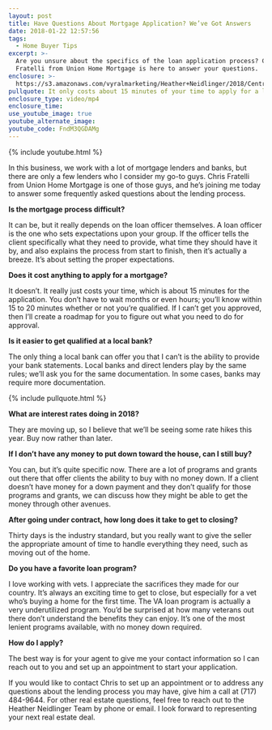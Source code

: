 ```yaml
---
layout: post
title: Have Questions About Mortgage Application? We’ve Got Answers
date: 2018-01-22 12:57:56
tags:
  - Home Buyer Tips
excerpt: >-
  Are you unsure about the specifics of the loan application process? Chris
  Fratelli from Union Home Mortgage is here to answer your questions.
enclosure: >-
  https://s3.amazonaws.com/vyralmarketing/Heather+Neidlinger/2018/Central+Pennsylvania+Real+Estate+Agent-+FAQs+About+Applying+for+a+Mortgage.mp4
pullquote: It only costs about 15 minutes of your time to apply for a loan.
enclosure_type: video/mp4
enclosure_time:
use_youtube_image: true
youtube_alternate_image:
youtube_code: FndM3QGDAMg
---
```



{% include youtube.html %}

In this business, we work with a lot of mortgage lenders and banks, but there are only a few lenders who I consider my go-to guys. Chris Fratelli from Union Home Mortgage is one of those guys, and he’s joining me today to answer some frequently asked questions about the lending process.

**Is the mortgage process difficult?**

It can be, but it really depends on the loan officer themselves. A loan officer is the one who sets expectations upon your group. If the officer tells the client specifically what they need to provide, what time they should have it by, and also explains the process from start to finish, then it’s actually a breeze. It’s about setting the proper expectations.

**Does it cost anything to apply for a mortgage?**

It doesn’t. It really just costs your time, which is about 15 minutes for the application. You don’t have to wait months or even hours; you’ll know within 15 to 20 minutes whether or not you’re qualified. If I can’t get you approved, then I’ll create a roadmap for you to figure out what you need to do for approval.

**Is it easier to get qualified at a local bank?**

The only thing a local bank can offer you that I can’t is the ability to provide your bank statements. Local banks and direct lenders play by the same rules; we’ll ask you for the same documentation. In some cases, banks may require more documentation.

{% include pullquote.html %}

**What are interest rates doing in 2018?**

They are moving up, so I believe that we’ll be seeing some rate hikes this year. Buy now rather than later.

**If I don’t have any money to put down toward the house, can I still buy?**

You can, but it’s quite specific now. There are a lot of programs and grants out there that offer clients the ability to buy with no money down. If a client doesn’t have money for a down payment and they don’t qualify for those programs and grants, we can discuss how they might be able to get the money through other avenues.&nbsp;

**After going under contract, how long does it take to get to closing?**

Thirty days is the industry standard, but you really want to give the seller the appropriate amount of time to handle everything they need, such as moving out of the home.

**Do you have a favorite loan program?**

I love working with vets. I appreciate the sacrifices they made for our country. It’s always an exciting time to get to close, but especially for a vet who’s buying a home for the first time. The VA loan program is actually a very underutilized program. You’d be surprised at how many veterans out there don’t understand the benefits they can enjoy. It’s one of the most lenient programs available, with no money down required.

**How do I apply?**

The best way is for your agent to give me your contact information so I can reach out to you and set up an appointment to start your application.

If you would like to contact Chris to set up an appointment or to address any questions about the lending process you may have, give him a call at (717) 484-9644. For other real estate questions, feel free to reach out to the Heather Neidlinger Team by phone or email. I look forward to representing your next real estate deal.